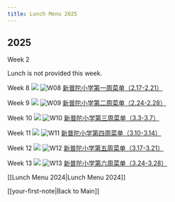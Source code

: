 ```yaml
---
title: Lunch Menu 2025
---
```


## 2025

Week 2

Lunch is not provided this week.

Week 8
<img src="{{ site.baseurl }}/assets/img/2025/lunch-25-w08.webp"/>
![W08](lunch-25-w08.webp)
[新普陀小学第一周菜单（2.17-2.21）](https://mp.weixin.qq.com/s?__biz=MzAxMzI0NzY3OA==&mid=2653213003&idx=1&sn=0605d31fc9b1e5711779ae1ddc75fa4b&chksm=81f345aa78ba27a4b6d3bada91646b1b50c61450af27868e824881b6402c67849d205f8fe7f1&xtrack=1&scene=0&subscene=7&sessionid=1739590660&clicktime=1739590680&enterid=1739590680&ascene=7&fasttmpl_type=0&fasttmpl_fullversion=7603788-en_US-zip&fasttmpl_flag=0&realreporttime=1739590680432&devicetype=android-33&version=28003857&nettype=cbnet&abtest_cookie=AAACAA%3D%3D&lang=en&session_us=gh_d3b0b79fb296&countrycode=CN&exportkey=n_ChQIAhIQk1cOxckKdGku2Btq19d9TxLjAQIE97dBBAEAAAAAALRwK%2BbUAmoAAAAOpnltbLcz9gKNyK89dVj03O%2BfyvQclP65FkCBxYcYs1rHSu16HnZdFOXRdmZsBy2Gvv%2FXCDT2KG%2BhD6uwYN3jehLe9GJ5E25byApgCUSsf2ZFbLlINBI%2FDG9ElLkR5DeG5uam5JpuZi8d%2BUAy%2F7qVV0buv0taZTjYRX9egehhqWVJCNtlZuAM4Zrqf8kxMB7rukEPfOOI7F9Dq2nWhwOSc0OLYXfUM3tfVVTW9y5sOuDR8lgdrMD4NXzO86Zkwr4lwPN7brnuXMAK9xxH&pass_ticket=LP%2BHWaPQAucIVkWNpoBxSvUm7kVw0JaYFc%2B%2FhT6nlOIql%2BGDvuR7N4o8ELntbAAi&wx_header=3)

Week 9
<img src="{{ site.baseurl }}/assets/img/2025/lunch-25-w09.webp"/>
![W09](lunch-25-w09.webp)
[新普陀小学第二周菜单（2.24-2.28）](https://mp.weixin.qq.com/s?__biz=MzAxMzI0NzY3OA==&mid=2653214343&idx=2&sn=299a6e0afb5161744fe719dfbf4d4bfb&chksm=81ca2aa6fb1a1ee092cea1a89f3d20fcd7d65c147724cb3ecb170ad7196c86d68fcf09eced7c&sessionid=1740642520&scene=126&subscene=90&clicktime=1740642530&enterid=1740642530&ascene=3&fasttmpl_type=0&fasttmpl_fullversion=7621112-zh_CN-zip&fasttmpl_flag=0&realreporttime=1740642530452&devicetype=android-35&version=28003833&nettype=cbnet&abtest_cookie=AAACAA%3D%3D&lang=zh_CN&session_us=gh_d3b0b79fb296&countrycode=CN&exportkey=n_ChQIAhIQyK%2BPUVH6gg%2BIyQPaGu9ThRLmAQIE97dBBAEAAAAAAIXNMRGZ0NkAAAAOpnltbLcz9gKNyK89dVj0z2FTM3IhQASYwvh0HjUtfMGOgAa4h9led4N6Hp9CaUnqN4PNDzJIqKwrvJ%2BtCAh%2BloeI2MNJN7yBgkx%2Fv941FIZ9CD%2B%2FcIYKe827xo62T7WJ%2BUbr02axLZQdvmqwy6eBIo0c8MQOSc%2BngdhPCR2VKo9J1WaPp65m9%2B%2FhWcWDfqIEEQKEV4d9qe9u1feiIPd7EgCy9vgDb9If1fp2nGMLjzeR1Y3CGmqK%2F69YTBS8bTTNeXkvzbQslDbcQFc7F3HI&pass_ticket=rAGEfQoEazqKi0oPnK5WuY7YpnSmSrP5orUHAIyqv7AAMRMq36nVP1v0iceEfTy4&wx_header=3)

Week 10
<img src="{{ site.baseurl }}/assets/img/2025/lunch-25-w10.webp"/>
![W10](lunch-25-w10.webp)
[新普陀小学第三周菜单（3.3-3.7）](https://mp.weixin.qq.com/s?__biz=MzAxMzI0NzY3OA==&mid=2653214530&idx=1&sn=204e35490a6edf68a2015daf41c28442&chksm=81c90737588ebea00c435d5be845132ca5783b955e7a6fd280c51ee165b66ac833e07ec34948&xtrack=1&scene=0&subscene=7&sessionid=1740961665&clicktime=1740961781&enterid=1740961781&ascene=7&fasttmpl_type=0&fasttmpl_fullversion=7622559-zh_CN-zip&fasttmpl_flag=0&realreporttime=1740961781796&devicetype=android-35&version=28003833&nettype=cbnet&abtest_cookie=AAACAA%3D%3D&lang=zh_CN&session_us=gh_d3b0b79fb296&countrycode=CN&exportkey=n_ChQIAhIQ4feDdQABmoOWHSiO39v2ERLmAQIE97dBBAEAAAAAAG7KE9mS1BwAAAAOpnltbLcz9gKNyK89dVj0ky2X6%2F59496QW92p3rRvouP0Xvez0Nk2ZHuq1pyLihCMw6Wmgta%2FftbfjRzqO3w3nr8vpDgpadUL2mgljynEYV7sWKFIZojHMl3%2FagMWOgH6hyl3R%2F0BUmQ%2FuzPUDVrHlWO4otD0wrLmfqZXTQ8QtN00Neo9gTllTDWEKZS9RZRzytyOldySj9CLjddMOk8F%2BHZOPN%2F%2Fl3%2BlDkCg0frwpwAAlJCzrU0NpASxZnyzbYdhGGt14QxrZPmpZw84AGwQ&pass_ticket=coZq8%2FoMjMBaExkIkCikeH8qSGbbWmQb6Q7WYd1H8wShy0HDaUK2NKQbn%2BFybcAv&wx_header=3)

Week 11
<img src="{{ site.baseurl }}/assets/img/2025/lunch-25-w11.png"/>
![W11](lunch-25-w11.png)
[新普陀小学第四周菜单（3.10-3.14）](https://mp.weixin.qq.com/s?__biz=MzAxMzI0NzY3OA==&mid=2653215034&idx=2&sn=a657f9ed18a4e8b492ac8374284611ad&chksm=8187a6dcf0e6420d841d9f3df766669be40fae908b3611ee9da26af3b5ae447baafabde883e3&xtrack=1&scene=90&subscene=93&sessionid=1741571526&flutter_pos=1&clicktime=1741571567&enterid=1741571567&finder_biz_enter_id=4&ranksessionid=1741568369&ascene=56&fasttmpl_type=0&fasttmpl_fullversion=7634029-zh_CN-zip&fasttmpl_flag=0&realreporttime=1741571567412&devicetype=android-35&version=28003833&nettype=cbnet&abtest_cookie=AAACAA%3D%3D&lang=zh_CN&session_us=gh_d3b0b79fb296&countrycode=CN&exportkey=n_ChQIAhIQaenm4A9UpsfSw7lbcwQ1NhLmAQIE97dBBAEAAAAAACrALLT22LUAAAAOpnltbLcz9gKNyK89dVj0VuESWU8CzKgtrVslGfX0Q9GZJ10QvnNx%2Fe7L3aYIaC4K3N7B9IJwAGWrvwevwfn%2BIBr6CvwDDnlVkuBbZsNndsyrQS8dW8T0nn8zSbCUhXJ7JcZWTyZvlD4tt26635MTbhezA8dAtJiiDKs3qTjx9CXd4Y%2FVwCNQ9VlaSVfhyYACabRyo7eYaVpJnQDFUloVl32rn9wMGE%2BHlpqQ02qNrYyKM03e0UkLm%2Bn0pXP0PL66eV4NLeIovc7R9fnhTAsz&pass_ticket=uoIRG1QOSGv0xWYGAILTkUNxHFnw6j5S0scGfiPSqN7U5OA8%2B9oQ1KysQu54wzKv&wx_header=3)

Week 12
<img src="{{ site.baseurl }}/assets/img/2025/lunch-25-w12.webp"/>
![W12](lunch-25-w12.webp)
[新普陀小学第五周菜单（3.17-3.21）](https://mp.weixin.qq.com/s?__biz=MzAxMzI0NzY3OA==&mid=2653215588&idx=2&sn=b7a52555ea0fce100a4e16ca8819a492&chksm=8108e5e769fd02187be558c88a1c702fef2e8f0fb275ea788123c680638394dc912f9da5e94c&sessionid=0&scene=126&clicktime=1742135355&enterid=1742135355&subscene=10000&ascene=3&fasttmpl_type=0&fasttmpl_fullversion=7644462-en_US-zip&fasttmpl_flag=0&realreporttime=1742135355084&devicetype=android-33&version=2800385d&nettype=WIFI&lang=en&exportkey=n_ChQIAhIQD%2FG4gukOA9svxESCOqLnCRLfAQIE97dBBAEAAAAAAPCJBnnDGTEAAAAOpnltbLcz9gKNyK89dVj01N5RTEw37qPvJ65iShOtgYVPdq75mVrpsxWGVTI2fRU00V%2BqNmyzdmKOlCPfPe7Yy19tjaL0ooKOHXIVMhrOoOE1axmpHXZBUl1ujf0FlS55GHuCkhhuRZxIU7k%2BWo%2F%2FnIn1aI6P6R3e%2FNU7Vp9eeD7nW6jeCPHP737JS71mg4pFoh6N%2BwM9%2FghK6byuZ%2B2wApjTzMBlGERwhrfiM7mV8z2JjdBeP1u9LCRr%2FV%2ByhcVJhSOuO0KNS%2BY%3D&pass_ticket=KaPxqHbw7tosfLzJNORPGAWWiXybohjI4l%2F6YcsHRpVzbyPpIIiFfN%2BB2e%2FFun%2BL&wx_header=3&poc_token=HFLj1mejkL2x7YVlsr0mxq6Jnz-Aw6oSof9Dykdn)

Week 13
<img src="{{ site.baseurl }}/assets/img/2025/lunch-25-w13.webp"/>
![W13](lunch-25-w13.webp)
[新普陀小学第六周菜单（3.24-3.28）](https://mp.weixin.qq.com/s?__biz=MzAxMzI0NzY3OA==&mid=2653215948&idx=2&sn=ad76038bf63487c50dff9c3e6e30070b&chksm=813b38abf547ebae5621250cc523a866208d4c21cb8efc982d2fc6fd0f8bbab794aaf5bec022&xtrack=1&scene=0&subscene=7&sessionid=1742778435&clicktime=1742778481&enterid=1742778481&ascene=7&fasttmpl_type=0&fasttmpl_fullversion=7653845-zh_CN-zip&fasttmpl_flag=0&realreporttime=1742778481357&devicetype=android-35&version=28003833&nettype=cbnet&abtest_cookie=AAACAA%3D%3D&lang=zh_CN&session_us=gh_d3b0b79fb296&countrycode=CN&exportkey=n_ChQIAhIQ3Vm6b%2FMxvSP09aYKoF5i2xLmAQIE97dBBAEAAAAAAL1tFJzL27YAAAAOpnltbLcz9gKNyK89dVj0J5nIAihANRTlKLk3TD7KG%2Fe7GgQQPLsZ5wfp42Gy%2FcYh%2Bc7XNzOZRkH0VtwYaLLi6aSeJEV8u4SKPE%2FmgKuK6KUPx2H5%2BtiABFMsFzQm04jYuVHFvOYvyFsLITNo2rsIZgmRDncm60fTxYBqAkM7YH3lH9KO9d3ASTLh5gFYyDsqHGMN7tHUVm7q5Z58tdIZRsnUpwpKzpcjHjgrvouhENsV9fGalnNfmr%2FT%2F5WukAtPuSJh6adO%2BgfRuvP7aIpr&pass_ticket=b8sqG%2FjbBcFlz2%2FbwsbSzBRhkNeQDso1R5NsPax9Y%2FLJIhzgJmeFntOOioUtQ80S&wx_header=3&poc_token=HOGw4GejmRSk4TOGbNWHtADuwsejg4ZGgmbeaCKz)


[[Lunch Menu 2024|Lunch Menu 2024]]

[[your-first-note|Back to Main]]
